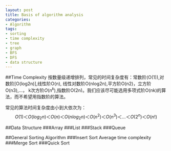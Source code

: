 ```yaml
---
layout: post
title: Basis of algorithm analysis
categories:
- Algorithm
tags:
- sorting
- time complexity
- tree
- graph
- BFS
- DFS
- data structure
---
```


##Time Complexity
按数量级递增排列，常见的时间复杂度有：常数阶\(O(1)\),对数阶\[O(log2n)\],线性阶O(n), 线性对数阶O(nlog2n),平方阶O(n2)，立方阶O(n3),...， k次方阶$O(n^{k})$,指数阶O(2n)。我们应该尽可能选用多项式阶O(nk)的算法，而不希望用指数阶的算法。 

常见的算法时间复杂度由小到大依次为：
$$Ο(1)＜Ο(log_2n)＜Ο(n)＜Ο(nlog_2n)＜Ο(n^2)＜Ο(n^3)＜…＜Ο(2^n)＜Ο(n!)$$

##Data Structure
###Array
###List
###Stack
###Queue

##General Sorting Algorithm
###Insert Sort
Average time complexity
###Merge Sort
###Quick Sort
